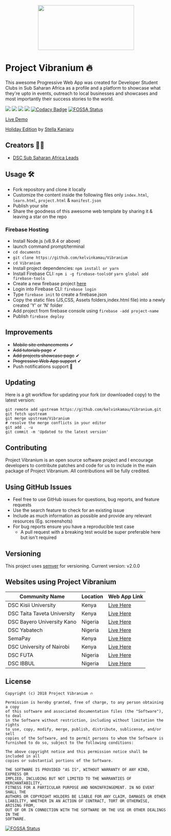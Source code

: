 <p align="center">
<img width="300" height="140"  src="https://github.com/kelvinkamau/Vibranium/blob/master/images/vibranium.png">
</p>

# Project Vibranium 🔥
This awesome Progressive Web App was created for Developer Student Clubs in Sub Saharan Africa as a profile and a platform to showcase what they're upto in events, outreach to local businesses and showcases and most importantly their success stories to the world.


![](https://img.shields.io/badge/Built%20by-DSC%20Sub%20Saharan%20Africa-brightgreen.svg)
![](https://img.shields.io/github/forks/kelvinkamau/Vibranium.svg?style=social)
![](https://img.shields.io/github/issues/kelvinkamau/Vibranium.svg)
![](https://img.shields.io/maintenance/yes/2019.svg)
[![Codacy Badge](https://api.codacy.com/project/badge/Grade/9ec27af46e31459f9c11a4c1f5ff6f71)](https://www.codacy.com/app/kamaucodes/Vibranium?utm_source=github.com&amp;utm_medium=referral&amp;utm_content=kelvinkamau/Vibranium&amp;utm_campaign=Badge_Grade)
[![FOSSA Status](https://app.fossa.io/api/projects/git%2Bgithub.com%2Fkelvinkamau%2FVibranium.svg?type=shield)](https://app.fossa.io/projects/git%2Bgithub.com%2Fkelvinkamau%2FVibranium?ref=badge_shield)

[Live Demo](https://kelvinkamau.github.io/Vibranium/) 

[Holiday Edition](https://github.com/kelvinkamau/Vibranium/releases/tag/v.0.2) by [Stella Kaniaru](https://github.com/stellakaniaru)

## Creators 👨‍💻
* [DSC Sub Saharan Africa Leads](https://github.com/DSCLEADSAfrica)


## Usage 🛠
* Fork repository and clone it locally
* Customize the content inside the following files only ```index.html```, ```learn.html```, ```project.html``` & ```manifest.json```
* Publish your site
* Share the goodness of this awesome web template by sharing it & leaving a star on the repo

### Firebase Hosting
* Install Node.js (v8.9.4 or above)
* launch command prompt/terminal 
* ```cd documents```
* ```git clone https://github.com/kelvinkamau/Vibranium```
* ```cd Vibranium```
* Install project dependencies: ```npm install or yarn```
* Install Firebase CLI: ```npm i -g firebase-tools```or  ```yarn global add firebase-tools```
* Create a new firebase project [here](https://console.firebase.google.com/)
* Login into Firebase CLI: ```firebase login```
* Type ```firebase init``` to create a firebase.json
* Copy the static files (JS,CSS, Assets folders,index.html file) into a newly created 'Y' or 'N' folder
* Add project from firebase console using ```firebase -add project-name```
* Publish ```firebase deploy```

## Improvements

* <s>Mobile site enhancements</s> ✔
* <s>Add tutorials page</s> ✔
* <s>Add projects showcase page</s> ✔
* <s>Progressive Web App support</s> ✔
* Push notifications support 📢

## Updating
Here is a git workflow for updating your fork (or downloaded copy) to the latest version:
```git
git remote add upstream https://github.com/kelvinkamau/Vibranium.git
git fetch upstream
git merge upstream/Vibranium
# resolve the merge conflicts in your editor
git add . -u
git commit -m 'Updated to the latest version'
```

## Contributing
Project Vibranium is an open source software project and I encourage developers to contribute patches and code for us to include in the main package of Project Vibranium. All contributions will be fully credited.

## Using GitHub Issues
* Feel free to use GitHub issues for questions, bug reports, and feature requests
* Use the search feature to check for an existing issue
* Include as much information as possible and provide any relevant resources (Eg. screenshots)
* For bug reports ensure you have a reproducible test case
    * A pull request with a breaking test would be super preferable here but isn't required

## Versioning
This project uses [semver](https://semver.org) for versioning. Current version: v2.0.0

## Websites using Project Vibranium

| Community Name | Location | Web App Link | 
| --- | --- | --- | 
| DSC Kisii University | Kenya | [Live Here](https://dsc-kisiiuni.firebaseapp.com/) |
| DSC Taita Taveta University | Kenya | [Live Here](https://dsc-ttu.firebaseapp.com/) |
| DSC Bayero University Kano | Nigeria | [Live Here](https://dscbuk.club/) |
| DSC Yabatech | Nigeria | [Live Here](https://dscyabatech.firebaseapp.com/) |
| SemaPay | Kenya | [Live Here](https://semapay.co.ke/) |
| DSC University of Nairobi | Kenya | [Live Here](https://dsc-uon.firebaseapp.com) |
| DSC FUTA | Nigeria | [Live Here](https://dscfuta.com) |
| DSC IBBUL | Nigeria | [Live Here](https://dscibbul.club) |

## License
```
Copyright (c) 2018 Project Vibranium 🔥

Permission is hereby granted, free of charge, to any person obtaining a copy
of this software and associated documentation files (the "Software"), to deal
in the Software without restriction, including without limitation the rights
to use, copy, modify, merge, publish, distribute, sublicense, and/or sell
copies of the Software, and to permit persons to whom the Software is
furnished to do so, subject to the following conditions:

The above copyright notice and this permission notice shall be included in all
copies or substantial portions of the Software.

THE SOFTWARE IS PROVIDED "AS IS", WITHOUT WARRANTY OF ANY KIND, EXPRESS OR
IMPLIED, INCLUDING BUT NOT LIMITED TO THE WARRANTIES OF MERCHANTABILITY,
FITNESS FOR A PARTICULAR PURPOSE AND NONINFRINGEMENT. IN NO EVENT SHALL THE
AUTHORS OR COPYRIGHT HOLDERS BE LIABLE FOR ANY CLAIM, DAMAGES OR OTHER
LIABILITY, WHETHER IN AN ACTION OF CONTRACT, TORT OR OTHERWISE, ARISING FROM,
OUT OF OR IN CONNECTION WITH THE SOFTWARE OR THE USE OR OTHER DEALINGS IN THE
SOFTWARE.
```


[![FOSSA Status](https://app.fossa.io/api/projects/git%2Bgithub.com%2Fkelvinkamau%2FVibranium.svg?type=large)](https://app.fossa.io/projects/git%2Bgithub.com%2Fkelvinkamau%2FVibranium?ref=badge_large)
